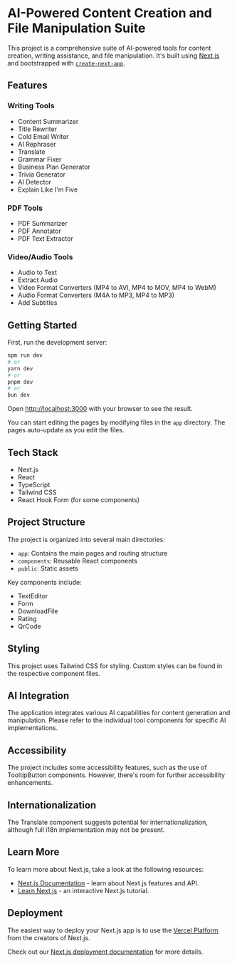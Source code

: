 # AI-Powered Content Creation and File Manipulation Suite

This project is a comprehensive suite of AI-powered tools for content creation, writing assistance, and file manipulation. It's built using [Next.js](https://nextjs.org) and bootstrapped with [`create-next-app`](https://nextjs.org/docs/app/api-reference/cli/create-next-app).

## Features

### Writing Tools
- Content Summarizer
- Title Rewriter
- Cold Email Writer
- AI Rephraser
- Translate
- Grammar Fixer
- Business Plan Generator
- Trivia Generator
- AI Detector
- Explain Like I'm Five

### PDF Tools
- PDF Summarizer
- PDF Annotator
- PDF Text Extractor

### Video/Audio Tools
- Audio to Text
- Extract Audio
- Video Format Converters (MP4 to AVI, MP4 to MOV, MP4 to WebM)
- Audio Format Converters (M4A to MP3, MP4 to MP3)
- Add Subtitles

## Getting Started

First, run the development server:

```bash
npm run dev
# or
yarn dev
# or
pnpm dev
# or
bun dev
```

Open [http://localhost:3000](http://localhost:3000) with your browser to see the result.

You can start editing the pages by modifying files in the `app` directory. The pages auto-update as you edit the files.

## Tech Stack

- Next.js
- React
- TypeScript
- Tailwind CSS
- React Hook Form (for some components)

## Project Structure

The project is organized into several main directories:

- `app`: Contains the main pages and routing structure
- `components`: Reusable React components
- `public`: Static assets

Key components include:
- TextEditor
- Form
- DownloadFile
- Rating
- QrCode

## Styling

This project uses Tailwind CSS for styling. Custom styles can be found in the respective component files.

## AI Integration

The application integrates various AI capabilities for content generation and manipulation. Please refer to the individual tool components for specific AI implementations.

## Accessibility

The project includes some accessibility features, such as the use of TooltipButton components. However, there's room for further accessibility enhancements.

## Internationalization

The Translate component suggests potential for internationalization, although full i18n implementation may not be present.

## Learn More

To learn more about Next.js, take a look at the following resources:

- [Next.js Documentation](https://nextjs.org/docs) - learn about Next.js features and API.
- [Learn Next.js](https://nextjs.org/learn) - an interactive Next.js tutorial.

## Deployment

The easiest way to deploy your Next.js app is to use the [Vercel Platform](https://vercel.com/new?utm_medium=default-template&filter=next.js&utm_source=create-next-app&utm_campaign=create-next-app-readme) from the creators of Next.js.

Check out our [Next.js deployment documentation](https://nextjs.org/docs/app/building-your-application/deploying) for more details.